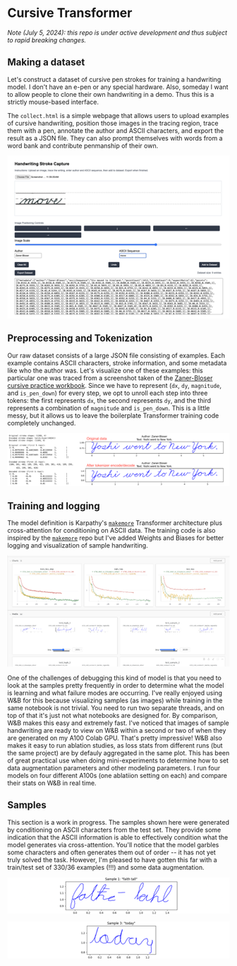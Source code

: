 # Cursive Transformer

_Note (July 5, 2024): this repo is under active development and thus subject to rapid breaking changes._

## Making a dataset

Let's construct a dataset of cursive pen strokes for training a handwriting model. I don't have an e-pen or any special hardware. Also, someday I want to allow people to clone their own handwriting in a demo. Thus this is a strictly mouse-based interface.

The `collect.html` is a simple webpage that allows users to upload examples of cursive handwriting, position those images in the tracing region, trace them with a pen, annotate the author and ASCII characters, and export the result as a JSON file. They can also prompt themselves with words from a word bank and contribute penmanship of their own.

![collect](static/collect.png)


## Preprocessing and Tokenization

Our raw dataset consists of a large JSON file consisting of examples. Each example contains ASCII characters, stroke information, and some metadata like who the author was. Let's visualize one of these examples: this particular one was traced from a screenshot taken of the [Zaner-Bloser cursive practice workbook](static/Zaner-Bloser.pdf). Since we have to represent (`dx`, `dy`, `magnitude`, and `is_pen_down`) for every step, we opt to unroll each step into three tokens: the first represents `dx`, the second represents `dy`, and the third represents a combination of `magnitude` and `is_pen_down`. This is a little messy, but it allows us to leave the boilerplate Transformer training code completely unchanged.

![tokenizer](static/encode_decode.png)

## Training and logging

The model definition is Karpathy's [`makemore`](https://github.com/karpathy/makemore/blob/master/makemore.py) Transformer architecture plus cross-attention for conditioning on ASCII data. The training code is also inspired by the [`makemore`](https://github.com/karpathy/makemore/blob/master/makemore.py) repo but I've added Weights and Biases for better logging and visualization of sample handwriting.

![tokenizer](static/wandb.png)

One of the challenges of debugging this kind of model is that you need to look at the samples pretty frequently in order to determine what the model is learning and what failure modes are occurring. I've really enjoyed using W&B for this because visualizing samples (as images) while training in the same notebook is not trivial. You need to run two separate threads, and on top of that it's just not what notebooks are designed for. By comparison, W&B makes this easy and extremely fast. I've noticed that images of sample handwriting are ready to view on W&B within a second or two of when they are generated on my A100 Colab GPU. That's pretty impressive! W&B also makes it easy to run ablation studies, as loss stats from different runs (but the same project) are by defauly aggregated in the same plot. This has been of great practical use when doing mini-experiments to determine how to set data augmentation parameters and other modeling parameters. I run four models on four different A100s (one ablatiion setting on each) and compare their stats on W&B in real time.


## Samples

This section is a work in progress. The samples shown here were generated by conditioning on ASCII characters from the test set. They provide some indication that the ASCII information is able to effectively condition what the model generates via cross-attention. You'll notice that the model garbles some characters and often generates them out of order -- it has not yet truly solved the task. However, I'm pleased to have gotten this far with a train/test set of 330/36 examples (!!!) and some data augmentation.

![faith-tall](static/faith-tall.png)

![today](static/today.png)